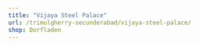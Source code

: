 ```yaml
---
title: "Vijaya Steel Palace"
url: /trimulgherry-secunderabad/vijaya-steel-palace/
shop: Dorfladen
---
```

